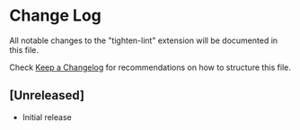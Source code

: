 # Change Log

All notable changes to the "tighten-lint" extension will be documented in this file.

Check [Keep a Changelog](http://keepachangelog.com/) for recommendations on how to structure this file.

## [Unreleased]

- Initial release